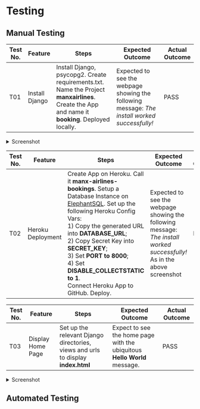 # Testing

## Manual Testing

| Test No. | Feature        | Steps        | Expected Outcome  | Actual Outcome |
| ------------- | ------------- | -------------    | ------------- | ------------- |
|  T01 | Install Django  | Install Django, psycopg2. Create requirements.txt. Name the Project **manxairlines**. Create the App and name it **booking**. Deployed locally.  | Expected to see the webpage showing the following message: *The install worked successfully!*  | PASS |

<details>
<summary>Screenshot</summary>
![image](https://github.com/DelroyGayle/manx-airlines-booking-system-p4/assets/91061592/a36de784-ce15-4163-b176-8a8080cbb3df)
</details>

| Test No. | Feature        | Steps        | Expected Outcome  | Actual Outcome |
| ------------- | ------------- | -------------    | ------------- | ------------- |
|  T02 | Heroku Deployment  | Create App on Heroku. Call it **manx-airlines-bookings**. Setup a Database Instance on [ElephantSQL](elephantsql.com). Set up the following Heroku Config Vars: <br>1) Copy the generated URL into **DATABASE_URL**; <br>2) Copy Secret Key into **SECRET_KEY**; <br>3) Set **PORT to 8000**; <br>4) Set **DISABLE_COLLECTSTATIC to 1**. <br>Connect Heroku App to GitHub. Deploy.  | Expected to see the webpage showing the following message: *The install worked successfully!* As in the above screenshot | PASS |

| Test No. | Feature        | Steps        | Expected Outcome  | Actual Outcome |
| ------------- | ------------- | -------------    | ------------- | ------------- |
|  T03 | Display Home Page  | Set up the relevant Django directories, views and urls to display **index.html**  | Expect to see the home page with the ubiquitous **Hello World** message. | PASS |

<details>
<summary>Screenshot</summary>
![image](https://github.com/DelroyGayle/manx-airlines-booking-system-p4/assets/91061592/8ce86214-4762-4695-9bf0-25fb974d0f80)

</details>


## Automated Testing
